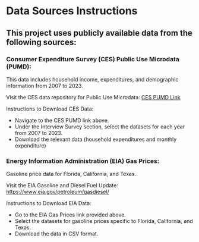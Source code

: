 # Data Sources Instructions

## This project uses publicly available data from the following sources:

### Consumer Expenditure Survey (CES) Public Use Microdata (PUMD):
This data includes household income, expenditures, and demographic information from 2007 to 2023.

Visit the CES data repository for Public Use Microdata: [CES PUMD Link](https://www.bls.gov/cex/pumd.htm)

Instructions to Download CES Data:

- Navigate to the CES PUMD link above.
- Under the Interview Survey section, select the datasets for each year from 2007 to 2023.
- Download the relevant data (household expenditures and monthly expenditure)

### Energy Information Administration (EIA) Gas Prices:
Gasoline price data for Florida, California, and Texas.

Visit the EIA Gasoline and Diesel Fuel Update: https://www.eia.gov/petroleum/gasdiesel/

Instructions to Download EIA Data:

- Go to the EIA Gas Prices link provided above.
- Select the datasets for gasoline prices specific to Florida, California, and Texas.
- Download the data in CSV format.

